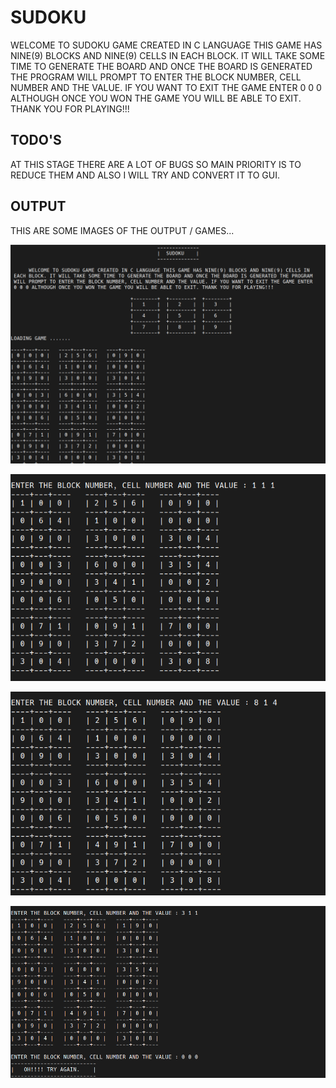 # SUDOKU

WELCOME TO SUDOKU GAME CREATED IN C LANGUAGE THIS GAME HAS NINE(9) BLOCKS AND NINE(9) CELLS IN EACH BLOCK. IT WILL TAKE SOME TIME TO GENERATE THE BOARD AND ONCE THE BOARD IS GENERATED THE PROGRAM WILL PROMPT TO ENTER THE BLOCK NUMBER, CELL NUMBER AND THE VALUE. IF YOU WANT TO EXIT THE GAME ENTER 0 0 0 ALTHOUGH ONCE YOU WON THE GAME YOU WILL BE ABLE TO EXIT. THANK YOU FOR PLAYING!!!

## TODO'S

AT THIS STAGE THERE ARE A LOT OF BUGS SO MAIN PRIORITY IS TO REDUCE THEM AND ALSO I WILL TRY AND CONVERT IT TO GUI.

## OUTPUT

THIS ARE SOME IMAGES OF THE OUTPUT / GAMES...

![curvefitting output](outputImages/output1.png)

![curvefitting output](outputImages/output2.png)

![curvefitting output](outputImages/output3.png)

![curvefitting output](outputImages/output4.png)
